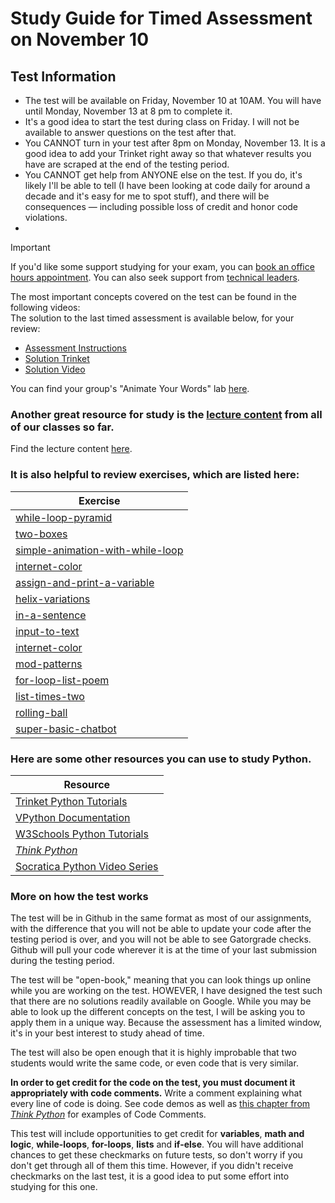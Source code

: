 # Study Guide for Timed Assessment on November 10

## Test Information 
- The test will be available on Friday, November 10 at 10AM. You will have until Monday, November 13 at 8 pm to complete it.
- It's a good idea to start the test during class on Friday. I will not be available to answer questions on the test after that. 
- You CANNOT turn in your test after 8pm on Monday, November 13. It is a good idea to add your Trinket right away so that whatever results you have are scraped at the end of the testing period.
- You CANNOT get help from ANYONE else on the test. If you do, it's likely I'll be able to tell (I have been looking at code daily for around a decade and it's easy for me to spot stuff), and there will be consequences — including possible loss of credit and honor code violations.
- 
> [!IMPORTANT]  
> If you'd like some support studying for your exam, you can [book an office hours appointment](https://calendar.google.com/calendar/u/0/appointments/schedules/AcZssZ1ZnFy9IkWemSjQ98WWhGh7UVwkph3U2RuDrrLt781dWM4x_bQPunp9mylOe8TXdHWjtKpGa1SP). You can also seek support from [technical leaders](https://www.cs.allegheny.edu/teaching/technicalleaders/). 

The most important concepts covered on the test can be found in the following videos:  
The solution to the last timed assessment is available below, for your review:

- [Assessment Instructions](https://github.com/allegheny-college-cmpsc-100-fall-2023/sept-29-timed-assessment)
- [Solution Trinket](https://trinket.io/library/trinkets/0f0a18c74d)
- [Solution Video](https://drive.google.com/file/d/1huEYVw9bLxFnmsTm_-HbiQRcXqmIeaK_/view?usp=drive_link)

You can find your group's "Animate Your Words" lab [here](https://classroom.github.com/a/hnKK5hYi). 


### Another great resource for study is the [lecture content](https://github.com/allegheny-college-cmpsc-100-fall-2023/course-materials/blob/main/lecture-content/lecture-links.md) from all of our classes so far. 

Find the lecture content [here](https://github.com/allegheny-college-cmpsc-100-fall-2023/course-materials/blob/main/lecture-content/lecture-links.md).

### It is also helpful to review exercises, which are listed here:

| Exercise | 
 |---| 
| [while-loop-pyramid](https://classroom.github.com/a/xWzVw3en) | 
| [two-boxes](https://classroom.github.com/a/IKa0spAE) | 
| [simple-animation-with-while-loop](https://classroom.github.com/a/c9ySNs2p) | 
| [internet-color](https://classroom.github.com/a/Ji2_ZjjQ) | 
| [assign-and-print-a-variable](https://classroom.github.com/a/EXG71VKd) | 
| [helix-variations](https://classroom.github.com/a/lJkp3J6D) | 
| [in-a-sentence](https://classroom.github.com/a/w5aouzXx) | 
| [input-to-text](https://classroom.github.com/a/jFzZ-fAX) | 
| [internet-color](https://classroom.github.com/a/Ji2_ZjjQ) | 
| [mod-patterns](https://classroom.github.com/a/Ou8wl27D) | 
| [for-loop-list-poem](https://classroom.github.com/a/Ou8wl27D) | 
| [list-times-two](https://classroom.github.com/a/Ou8wl27D) | 
| [rolling-ball](https://classroom.github.com/a/azAqr-wX) |
| [super-basic-chatbot](https://classroom.github.com/a/8xzH-VuP)| 

### Here are some other resources you can use to study Python.

| Resource |
| --- |
| [Trinket Python Tutorials](https://docs.trinket.io/getting-started-with-python#/welcome/where-we-ll-go) |
| [VPython Documentation](https://www.glowscript.org/docs/VPythonDocs/index.html) |
| [W3Schools Python Tutorials](https://www.w3schools.com/python/) | 
| [*Think Python*](https://greenteapress.com/thinkpython2/html/) |
| [Socratica Python Video Series](https://www.youtube.com/watch?v=bY6m6_IIN94&list=PLi01XoE8jYohWFPpC17Z-wWhPOSuh8Er-) |


### More on how the test works

The test will be in Github in the same format as most of our assignments, with the difference that you will not be able to update your code after the testing period is over, and you will not be able to see Gatorgrade checks. Github will pull your code wherever it is at the time of your last submission during the testing period. 

The test will be "open-book," meaning that you can look things up online while you are working on the test. HOWEVER, I have designed the test such that there are no solutions readily available on Google. While you may be able to look up the different concepts on the test, I will be asking you to apply them in a unique way. Because the assessment has a limited window, it's in your best interest to study ahead of time. 

The test will also be open enough that it is highly improbable that two students would write the same code, or even code that is very similar. 

<strong>In order to get credit for the code on the test, you must document it appropriately with code comments.</strong> Write a comment explaining what every line of code is doing. See code demos as well as [this chapter from <em>Think Python</em>](https://greenteapress.com/thinkpython2/html/thinkpython2003.html#sec22) for examples of Code Comments.

This test will include opportunities to get credit for **variables**, **math and logic**, **while-loops**, **for-loops**, **lists** and **if-else**.  You will have additional chances to get these checkmarks on future tests, so don't worry if you don't get through all of them this time. However, if you didn't receive checkmarks on the last test, it is a good idea to put some effort into studying for this one. 
